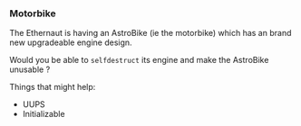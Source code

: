 ### Motorbike

The Ethernaut is having an AstroBike (ie the motorbike) which has an brand new upgradeable engine design.

Would you be able to `selfdestruct` its engine and make the AstroBike unusable ?

Things that might help:

- UUPS
- Initializable